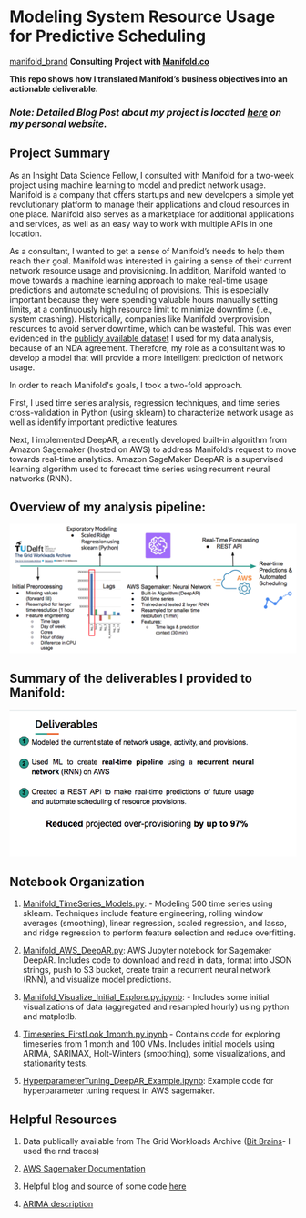 # Modeling System Resource Usage for Predictive Scheduling 

[manifold_brand](images/manifold.png)
**Consulting Project with [Manifold.co](Manifold.co)**

**This repo shows how I translated Manifold’s business objectives into an actionable deliverable.**

### ***Note: Detailed Blog Post about my project is located [here]() on my personal website.***

## Project Summary
As an Insight Data Science Fellow, I consulted with Manifold for a two-week project using machine learning to model and predict network usage. Manifold is a company that offers startups and new developers a simple yet revolutionary platform to manage their applications and cloud resources in one place. Manifold also serves as a marketplace for additional applications and services, as well as an easy way to work with multiple APIs in one location. 

As a consultant, I wanted to get a sense of Manifold’s needs to help them reach their goal. Manifold was interested in gaining a sense of their current network resource usage and provisioning. In addition, Manifold wanted to move towards a machine learning approach to make real-time usage predictions and automate scheduling of provisions. This is especially important because they were spending valuable hours manually setting limits, at a continuously high resource limit to minimize downtime (i.e., system crashing). Historically, companies like Manifold overprovision resources to avoid server downtime, which can be wasteful. This was even evidenced in the [publicly available dataset](http://gwa.ewi.tudelft.nl/datasets/gwa-t-12-bitbrains) I used for my data analysis, because of an NDA agreement. Therefore, my role as a consultant was to develop a model that will provide a more intelligent prediction of network usage.  

In order to reach Manifold's goals, I took a two-fold approach. 

First, I used time series analysis, regression techniques, and time series cross-validation in Python (using sklearn) to characterize network usage as well as identify important predictive features. 

Next, I implemented DeepAR, a recently developed built-in algorithm from Amazon Sagemaker (hosted on AWS) to address Manifold’s request to move towards real-time analytics. Amazon SageMaker DeepAR is a supervised learning algorithm used to forecast time series using recurrent neural networks (RNN). 

## Overview of my analysis pipeline:

![analysis_pipeline](images/analysispipelinesummarydetailed.png)

## Summary of the deliverables I provided to Manifold:

![summary_deliverables](images/summary_deliverables.png)

## Notebook Organization

1. [Manifold_TimeSeries_Models.py](https://github.com/JessieRayeBauer/Time-Series-Forecasting-/blob/master/Manifold_TimeSeries_Models.py.ipynb): - Modeling 500 time series using sklearn. Techniques include feature engineering, rolling window averages (smoothing), linear regression, scaled regression, and lasso, and ridge regression to perform feature selection and reduce overfitting.

2. [Manifold_AWS_DeepAR.py](https://github.com/JessieRayeBauer/Time-Series-Forecasting-/blob/master/Manifold_AWS_DeepAR.py.ipynb): AWS Jupyter notebook for Sagemaker DeepAR. Includes code to download and read in data, format into JSON strings, push to S3 bucket, create train a recurrent neural network (RNN), and visualize model predictions. 

3. [Manifold_Visualize_Initial_Explore.py.ipynb](https://github.com/JessieRayeBauer/Time-Series-Forecasting-/blob/master/Manifold_Visualize_Initial_Explore.py.ipynb): - Includes some initial visualizations of data (aggregated and resampled hourly) using python and matplotlb.

4. [Timeseries_FirstLook_1month.py.ipynb](https://github.com/JessieRayeBauer/Time-Series-Forecasting-/blob/master/Timeseries_FirstLook_1month.py.ipynb) - Contains code for exploring timeseries from 1 month and 100 VMs. Includes initial models using ARIMA, SARIMAX, Holt-Winters (smoothing), some visualizations, and stationarity tests.

5. [HyperparameterTuning_DeepAR_Example.ipynb](https://github.com/JessieRayeBauer/Time-Series-Forecasting-/blob/master/HyperparameterTuning_DeepAR_Example.ipynb): Example code for hyperparameter tuning request in AWS sagemaker. 



## Helpful Resources

1. Data publically available from The Grid Workloads Archive ([Bit Brains](http://gwa.ewi.tudelft.nl/datasets/gwa-t-12-bitbrains)- I used the rnd traces)

2. [AWS Sagemaker Documentation](https://docs.aws.amazon.com/sagemaker/latest/dg/deepar.html)

3. Helpful blog and source of some code [here](https://medium.com/open-machine-learning-course/open-machine-learning-course-topic-9-time-series-analysis-in-python-a270cb05e0b3)

4. [ARIMA description](http://dacatay.com/data-science/part-4-time-series-prediction-arima-python/)


